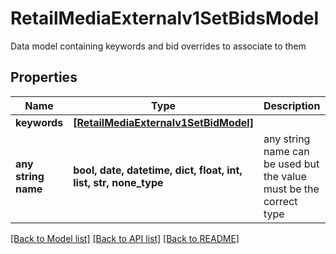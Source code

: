 # RetailMediaExternalv1SetBidsModel

Data model containing keywords and bid overrides to associate to them

## Properties
Name | Type | Description | Notes
------------ | ------------- | ------------- | -------------
**keywords** | [**[RetailMediaExternalv1SetBidModel]**](RetailMediaExternalv1SetBidModel.md) |  | [optional] 
**any string name** | **bool, date, datetime, dict, float, int, list, str, none_type** | any string name can be used but the value must be the correct type | [optional]

[[Back to Model list]](../README.md#documentation-for-models) [[Back to API list]](../README.md#documentation-for-api-endpoints) [[Back to README]](../README.md)


